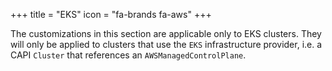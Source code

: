 +++
title = "EKS"
icon = "fa-brands fa-aws"
+++

The customizations in this section are applicable only to EKS clusters. They will only be applied to clusters that
use the `EKS` infrastructure provider, i.e. a CAPI `Cluster` that references an `AWSManagedControlPlane`.
